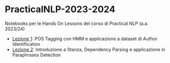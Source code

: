 # PracticalNLP-2023-2024
Notebooks per le Hands On Lessons del corso di Practical NLP (a.a. 2023/24)

- [Lezione 1](https://github.com/elenasofia98/PracticalNLP-2023-2024/blob/main/HoL01_1_AuthorshipAttribution_POSTagging.ipynb): POS Tagging con HMM e applicazione a dataset di Author Identification
- [Lezione 2](https://github.com/elenasofia98/PracticalNLP-2023-2024/blob/main/HoL02_1_ParsingWithStanza_ParaphraseClassification.ipynb): Introduzione a Stanza, Dependency Parsing e applicazione in Paraphrases Detection

